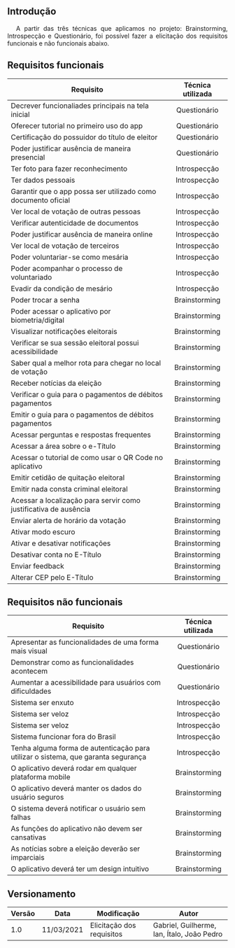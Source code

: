 ## Introdução

<p style="text-indent: 20px; text-align: justify">
A partir das três técnicas que aplicamos no projeto: Brainstorming, Introspecção e Questionário, foi possível fazer a elicitação dos requisitos funcionais e não funcionais abaixo.
</p>

## Requisitos funcionais

| Requisito | Técnica utilizada |
|--|:--:|
| Decrever funcionaliades principais na tela inicial | Questionário |
| Oferecer tutorial no primeiro uso do app | Questionário |
| Certificação do possuidor do título de eleitor | Questionário |
| Poder justificar ausência de maneira presencial | Questionário |
| Ter foto para fazer reconhecimento | Introspecção |
| Ter dados pessoais | Introspecção |
| Garantir que o app possa ser utilizado como documento oficial | Introspecção |
| Ver local de votação de outras pessoas | Introspecção |
| Verificar autenticidade de documentos | Introspecção |
| Poder justificar ausência de maneira online | Introspecção |
| Ver local de votação de terceiros | Introspecção |
| Poder voluntariar-se como mesária | Introspecção |
| Poder acompanhar o processo de voluntariado | Introspecção |
| Evadir da condição de mesário | Introspecção |
| Poder trocar a senha | Brainstorming |
| Poder acessar o aplicativo por biometria/digital | Brainstorming |
| Visualizar notificações eleitorais | Brainstorming |
| Verificar se sua sessão eleitoral possui acessibilidade | Brainstorming |
| Saber qual a melhor rota para chegar no local de votação | Brainstorming |
| Receber notícias da eleição | Brainstorming |
| Verificar o guia para o pagamentos de débitos pagamentos | Brainstorming |
| Emitir o guia para o pagamentos de débitos pagamentos | Brainstorming |
| Acessar perguntas e respostas frequentes | Brainstorming |
| Acessar a área sobre o e-Título | Brainstorming |
| Acessar o tutorial de como usar o QR Code no aplicativo | Brainstorming |
| Emitir cetidão de quitação eleitoral | Brainstorming |
| Emitir nada consta criminal eleitoral | Brainstorming |
| Acessar a localização para servir como justificativa de ausência | Brainstorming |
| Enviar alerta de horário da votação | Brainstorming |
| Ativar modo escuro | Brainstorming |
| Ativar e desativar notificações | Brainstorming |
| Desativar conta no E-Título | Brainstorming |
| Enviar feedback | Brainstorming |
| Alterar CEP pelo E-Título | Brainstorming |

## Requisitos não funcionais

| Requisito | Técnica utilizada |
|--|:--:|
| Apresentar as funcionalidades de uma forma mais visual | Questionário |
| Demonstrar como as funcionalidades acontecem | Questionário |
| Aumentar a acessibilidade para usuários com dificuldades | Questionário |
| Sistema ser enxuto | Introspecção |
| Sistema ser veloz | Introspecção |
| Sistema ser veloz | Introspecção|
| Sistema funcionar fora do Brasil | Introspecção |
| Tenha alguma forma de autenticação para utilizar o sistema, que garanta segurança | Introspecção |
| O aplicativo deverá rodar em qualquer plataforma mobile | Brainstorming |
| O aplicativo deverá manter os dados do usuário seguros | Brainstorming |
| O sistema deverá notificar o usuário sem falhas | Brainstorming |
| As funções do aplicativo não devem ser cansativas | Brainstorming |
| As notícias sobre a eleição deverão ser imparciais | Brainstorming |
| O aplicativo deverá ter um design intuitivo | Brainstorming |


## Versionamento
| Versão | Data | Modificação | Autor |
|--|--|--|--|
| 1.0 | 11/03/2021 | Elicitação dos requisitos | Gabriel, Guilherme, Ian, Ítalo, João Pedro |
